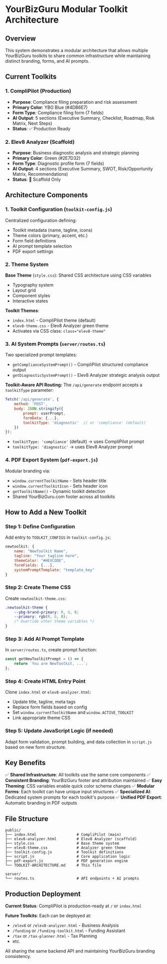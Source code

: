 # YourBizGuru Modular Toolkit Architecture

## Overview
This system demonstrates a modular architecture that allows multiple YourBizGuru toolkits to share common infrastructure while maintaining distinct branding, forms, and AI prompts.

## Current Toolkits

### 1. CompliPilot (Production)
- **Purpose**: Compliance filing preparation and risk assessment
- **Primary Color**: YBG Blue (#4DB6E7)
- **Form Type**: Compliance filing form (7 fields)
- **AI Output**: 5 sections (Executive Summary, Checklist, Roadmap, Risk Matrix, Next Steps)
- **Status**: ✅ Production Ready

### 2. Elev8 Analyzer (Scaffold)
- **Purpose**: Business diagnostic analysis and strategic planning
- **Primary Color**: Green (#2E7D32)
- **Form Type**: Diagnostic profile form (7 fields)
- **AI Output**: 4 sections (Executive Summary, SWOT, Risk/Opportunity Matrix, Recommendations)
- **Status**: 🚧 Scaffold Only

## Architecture Components

### 1. Toolkit Configuration (`toolkit-config.js`)
Centralized configuration defining:
- Toolkit metadata (name, tagline, icons)
- Theme colors (primary, accent, etc.)
- Form field definitions
- AI prompt template selection
- PDF export settings

### 2. Theme System
**Base Theme** (`style.css`): Shared CSS architecture using CSS variables
- Typography system
- Layout grid
- Component styles
- Interactive states

**Toolkit Themes**:
- `index.html` - CompliPilot theme (default)
- `elev8-theme.css` - Elev8 Analyzer green theme
- Activates via CSS class: `class="elev8-theme"`

### 3. AI System Prompts (`server/routes.ts`)
Two specialized prompt templates:
- `getComplianceSystemPrompt()` - CompliPilot structured compliance output
- `getDiagnosticSystemPrompt()` - Elev8 Analyzer strategic analysis output

**Toolkit-Aware API Routing:**
The `/api/generate` endpoint accepts a `toolkitType` parameter:
```javascript
fetch('/api/generate', {
    method: 'POST',
    body: JSON.stringify({
        prompt: userPrompt,
        formData: {...},
        toolkitType: 'diagnostic'  // or 'compliance' (default)
    })
});
```
- `toolkitType: 'compliance'` (default) → uses CompliPilot prompt
- `toolkitType: 'diagnostic'` → uses Elev8 Analyzer prompt

### 4. PDF Export System (`pdf-export.js`)
Modular branding via:
- `window.currentToolkitName` - Sets header title
- `window.currentToolkitIcon` - Sets header icon
- `getToolkitName()` - Dynamic toolkit detection
- Shared YourBizGuru.com footer across all toolkits

## How to Add a New Toolkit

### Step 1: Define Configuration
Add entry to `TOOLKIT_CONFIGS` in `toolkit-config.js`:
```javascript
newtoolkit: {
    name: "NewToolkit Name",
    tagline: "Your tagline here",
    themeColor: "#HEXCODE",
    formFields: [...],
    systemPromptTemplate: "template_key"
}
```

### Step 2: Create Theme CSS
Create `newtoolkit-theme.css`:
```css
.newtoolkit-theme {
    --ybg-brand-primary: R, G, B;
    --primary: rgb(R, G, B);
    /* Override other theme variables */
}
```

### Step 3: Add AI Prompt Template
In `server/routes.ts`, create prompt function:
```typescript
const getNewToolkitPrompt = () => {
    return `You are NewToolkit, ...`;
};
```

### Step 4: Create HTML Entry Point
Clone `index.html` or `elev8-analyzer.html`:
- Update title, tagline, meta tags
- Replace form fields based on config
- Set `window.currentToolkitName` and `window.ACTIVE_TOOLKIT`
- Link appropriate theme CSS

### Step 5: Update JavaScript Logic (if needed)
Adapt form validation, prompt building, and data collection in `script.js` based on new form structure.

## Key Benefits

✅ **Shared Infrastructure**: All toolkits use the same core components
✅ **Consistent Branding**: YourBizGuru footer and attribution maintained
✅ **Easy Theming**: CSS variables enable quick color scheme changes
✅ **Modular Forms**: Each toolkit can have unique input structures
✅ **Specialized AI**: Dedicated system prompts for each toolkit's purpose
✅ **Unified PDF Export**: Automatic branding in PDF outputs

## File Structure

```
public/
├── index.html                  # CompliPilot (main)
├── elev8-analyzer.html         # Elev8 Analyzer (scaffold)
├── style.css                   # Base theme system
├── elev8-theme.css             # Analyzer green theme
├── toolkit-config.js           # Toolkit definitions
├── script.js                   # Core application logic
├── pdf-export.js               # PDF generation engine
└── TOOLKIT-ARCHITECTURE.md     # This file

server/
└── routes.ts                   # API endpoints + AI prompts
```

## Production Deployment

**Current Status**: CompliPilot is production-ready at `/` or `index.html`

**Future Toolkits**: Each can be deployed at:
- `/elev8` or `/elev8-analyzer.html` - Business Analysis
- `/funding` or `/funding-toolkit.html` - Funding Assistant
- `/tax` or `/tax-planner.html` - Tax Planning
- etc.

All sharing the same backend API and maintaining YourBizGuru branding consistency.

